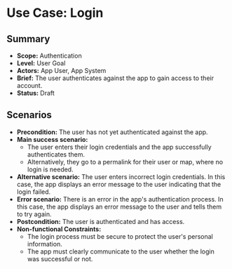 # Use Case: Login

## Summary

- **Scope:** Authentication
- **Level:** User Goal
- **Actors:** App User, App System
- **Brief:** The user authenticates against the app to gain access to their account.
- **Status:** Draft

## Scenarios

- **Precondition:** The user has not yet authenticated against the app.
- **Main success scenario:**
  - The user enters their login credentials and the app successfully authenticates them.
  - Alternatively, they go to a permalink for their user or map, where no login is needed.
- **Alternative scenario:**
  The user enters incorrect login credentials.
  In this case, the app displays an error message to the user indicating that the login failed.
- **Error scenario:**
  There is an error in the app's authentication process.
  In this case, the app displays an error message to the user and tells them to try again.
- **Postcondition:** The user is authenticated and has access.
- **Non-functional Constraints:**
  - The login process must be secure to protect the user's personal information.
  - The app must clearly communicate to the user whether the login was successful or not.
